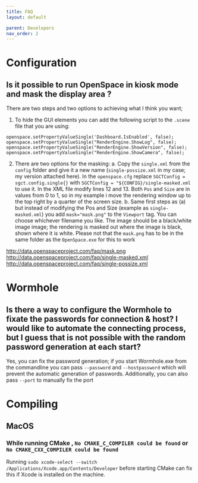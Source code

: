 ```yaml
---
title: FAQ
layout: default

parent: Developers
nav_order: 2
---
```


# Configuration
## Is it possible to run OpenSpace in kiosk mode and mask the display area ?
There are two steps and two options to achieving what I think you want;
1. To hide the GUI elements you can add the following script to the `.scene` file that you are using:
```openspace.setPropertyValueSingle('Modules.CefWebGui.Visible', false);
openspace.setPropertyValueSingle('Dashboard.IsEnabled', false);
openspace.setPropertyValueSingle("RenderEngine.ShowLog", false);
openspace.setPropertyValueSingle("RenderEngine.ShowVersion", false);
openspace.setPropertyValueSingle("RenderEngine.ShowCamera", false);
```
2. There are two options for the masking:
  a. Copy the `single.xml` from the `config` folder and give it a new name (`single-possize.xml` in my case;  my version attached here).  In the `openspace.cfg` replace `SGCTConfig = sgct.config.single{}` with `SGCTConfig = "${CONFIG}/single-masked.xml` to use it.  In the XML file modify lines 12 and 13.  Both `Pos` and `Size` are in values from 0 to 1, so in my example i move the rendering window up to the top right by a quarter of the screen size.
b. Same first steps as (a) but instead of modifying the Pos and Size (example as `single-masked.xml`) you add `mask="mask.png"` to the `Viewport` tag.  You can choose whichever filename you like.  The image should be a black/white image image;  the rendering is masked out where the image is black, shown where it is white.  Please not that the `mask.png` has to be in the same folder as the `OpenSpace.exe` for this to work

http://data.openspaceproject.com/faq/mask.png
http://data.openspaceproject.com/faq/single-masked.xml
http://data.openspaceproject.com/faq/single-possize.xml

# Wormhole
## Is there a way to configure the Wormhole to fixate the passwords for connection & host? I would like to automate the connecting process, but I guess that is not possible with the random password generation at each start?
Yes, you can fix the password generation;  if you start Wormhole.exe from the commandline you can pass `--password` and `--hostpassword` which will prevent the automatic generation of passwords.  Additionally, you can also pass `--port` to manually fix the port

# Compiling
## MacOS
### While running CMake , `No CMAKE_C_COMPILER could be found` or `No CMAKE_CXX_COMPILER could be found`
Running
`sudo xcode-select --switch /Applications/Xcode.app/Contents/Developer`
before starting CMake can fix this if Xcode is installed on the machine.
